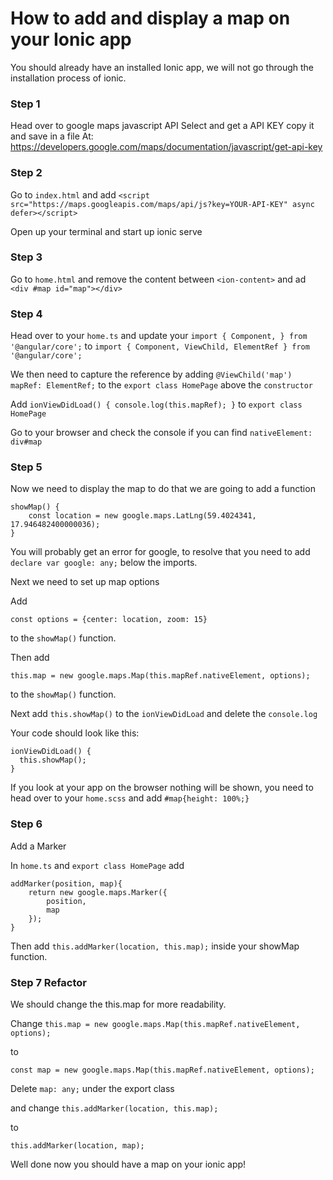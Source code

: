 # How to add and display a map on your Ionic app

You should already have an installed Ionic app, we will not go through the installation process of ionic.


### Step 1
Head over to google maps javascript API
Select and get a API KEY copy it and save in a file
At: https://developers.google.com/maps/documentation/javascript/get-api-key

### Step 2

Go to `index.html` and add
``<script src="https://maps.googleapis.com/maps/api/js?key=YOUR-API-KEY" async defer></script>``

Open up your terminal and start up ionic serve

### Step 3
Go to `home.html` and remove the content between `<ion-content>` and ad `<div #map id="map"></div>
`

### Step 4
Head over to your `home.ts` and update your
`import { Component, } from '@angular/core';`
to
`import { Component, ViewChild, ElementRef } from '@angular/core';`

 We then need to capture the reference by adding
 `@ViewChild('map') mapRef: ElementRef;`
 to the `export class HomePage`
 above the `constructor`

Add
	```
	ionViewDidLoad() {
		console.log(this.mapRef);
	}
	```
to `export class HomePage`

Go to your browser and check the console if you can find `nativeElement: div#map`

### Step 5
Now we need to display the map to do that we are going to add a function

 ```
 showMap() {
	 const location = new google.maps.LatLng(59.4024341, 17.946482400000036);
}
```
You will probably get an error for google, to resolve that you need to add
`declare var google: any;` below the imports.

Next we need to set up map options

Add
```
const options = {center: location, zoom: 15}
```
to the `showMap()` function.

Then add
```
this.map = new google.maps.Map(this.mapRef.nativeElement, options);
```
to the `showMap()` function.

Next add `this.showMap()` to the `ionViewDidLoad` and delete the `console.log`

Your code should look like this:
```
ionViewDidLoad() {
  this.showMap();
}
```

If you look at your app on the browser nothing will be shown, you need to head over to your `home.scss` and add
`#map{height: 100%;}`

### Step 6
Add a Marker

In `home.ts` and `export class HomePage` add

```
addMarker(position, map){
	return new google.maps.Marker({
		position,
		map
	});
}
```

Then add `this.addMarker(location, this.map);` inside your showMap function.

### Step 7 Refactor

We should change the this.map for more readability.

Change  `this.map = new google.maps.Map(this.mapRef.nativeElement, options);`

to

`const map = new google.maps.Map(this.mapRef.nativeElement, options);
`

Delete `map: any;` under the export class

and change `this.addMarker(location, this.map);`

to

`this.addMarker(location, map);`

Well done now you should have a map on your ionic app!
